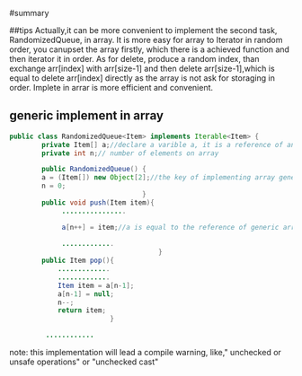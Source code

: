 #summary

##tips
Actually,it can be more convenient to implement the second task, RandomizedQueue, in array. It is more easy for array to Iterator in random order, you canupset the array firstly, which there is a achieved function and then iterator it in order. As for delete, produce a random index, than exchange arr[index] with arr[size-1] and then delete arr[size-1],which is equal to delete  arr[index] directly as the array is not ask for storaging in order.
    Implete in arrar is more efficient and convenient.

## generic implement in array

```java
public class RandomizedQueue<Item> implements Iterable<Item> {
        private Item[] a;//declare a varible a, it is a reference of an array, the type of the array is Item
        private int n;// number of elements on array

        public RandomizedQueue() {
        a = (Item[]) new Object[2];//the key of implementing array generic, rather than a = new Item[2],which is not allowed
        n = 0;
                                 }
        public void push(Item item){
             ................

             a[n++] = item;//a is equal to the reference of generic array
                    
             .............
                                     }
        public Item pop(){
            .............
            .............   
            Item item = a[n-1];
            a[n-1] = null;
            n--;
            return item;
                         }

         ............
```
note:
    this implementation will lead a compile warning, like," unchecked or unsafe operations" or "unchecked cast"
